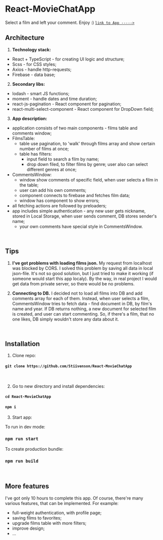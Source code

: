 # React-MovieChatApp

Select a film and left your comment. Enjoy :)
[`link to App ----->`](https://stiivenson.github.io/React-MovieChatApp/)

## Architecture

1. **Technology stack:**

- React + TypeScript - for creating UI logic and structure;
- Scss - for CSS styles;
- Axios - handle http-requests;
- Firebase - data base;

2. **Secondary libs:**

- lodash - smart JS functions;
- moment - handle dates and time duration;
- react-js-pagination - React component for pagination;
- react-multi-select-component - React component for DropDown field;

3. **App description:**

- application consists of two main components - films table and comments window;
- FilmsTable:
    - table use pagination, to 'walk' through films array and show certain number of films at once;
    - table has filters:
        - input field to search a film by name;
        - drop down filed, to filter films by genre; user also can select different genres at once;
- CommentsWindow:
    - window show comments of specific field, when user selects a film in the table;
    - user can add his own comments;
    - component connects to firebase and fetches film data;
    - window has component to show errors;
- all fetching actions are followed by preloaders;
- app includes simple authentication - any new user gets nickname, stored in Local Storage, when user sends comment, DB stores sender's name;
    - your own comments have special style in CommentsWindow.
<br />

## Tips
1. **I've got problems with loading films json.** My request from localhost was blocked by CORS. I solved this problem by saving all data in local json-file. It's not so good solution, but I just tried to make it working (if someone would start this app localy). By the way, in real project I would get data from private server, so there would be no problems.

2. **Connecting to DB.** I decided not to load all films into DB and add comments array for each of them. Instead, when user selects a film, CommentsWindow tries to fetch data - find document in DB, by film's name and year. If DB returns nothing, a new document for selected film is created, and user can start commenting. So, if there's a film, that no one likes, DB simply wouldn't store any data about it.
<br />

## Installation

1. Clone repo:
#### `git clone https://github.com/Stiivenson/React-MovieChatApp`
<br />

2. Go to new directory and install dependencies:
#### `cd React-MovieChatApp`
#### `npm i`

3. Start app:

To run in dev mode:
### `npm run start`

To create production bundle:
### `npm run build`
<br />

## More features

I've got only 10 hours to complete this app. Of course, there're many various features, that can be implemented. For example:

- full-weight authentication, with profile page;
- saving films to favorites;
- upgrade films table with more filters;
- improve design;
- ...
